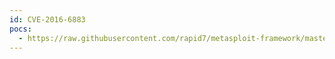 ```yaml
---
id: CVE-2016-6883
pocs:
  - https://raw.githubusercontent.com/rapid7/metasploit-framework/master/modules/auxiliary/scanner/ssl/bleichenbacher_oracle.py
---
```

